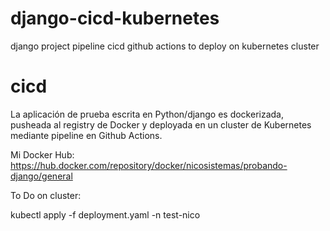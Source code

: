 # django-cicd-kubernetes
django project pipeline cicd github actions to deploy on kubernetes cluster
# cicd
La aplicación de prueba escrita en Python/django es dockerizada, pusheada al registry de Docker y deployada en un cluster de Kubernetes mediante pipeline en Github Actions.

Mi Docker Hub: https://hub.docker.com/repository/docker/nicosistemas/probando-django/general

To Do on cluster:

kubectl apply -f deployment.yaml -n test-nico
